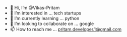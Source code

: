 - 👋 Hi, I’m @Vikas-Pritam
- 👀 I’m interested in ... tech startups
- 🌱 I’m currently learning ... python
- 💞️ I’m looking to collaborate on ... google
- 📫 How to reach me ... pritam.developer.1@gmail.com

<!---
Vikas-Pritam/Vikas-Pritam is a ✨ special ✨ repository because its `README.md` (this file) appears on your GitHub profile.
You can click the Preview link to take a look at your changes.
--->
